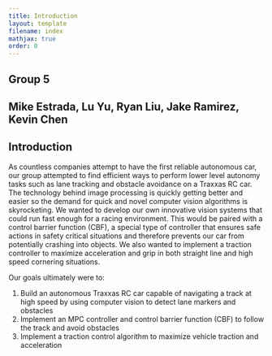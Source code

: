 ```yaml
---
title: Introduction
layout: template
filename: index
mathjax: true
order: 0
--- 
```

## Group 5 
## Mike Estrada, Lu Yu, Ryan Liu, Jake Ramirez, Kevin Chen

## Introduction
As countless companies attempt to have the first reliable autonomous car, our group attempted to find efficient ways to perform lower level autonomy tasks such as lane tracking and obstacle avoidance on a Traxxas RC car. The technology behind image processing is quickly getting better and easier so the demand for quick and novel computer vision algorithms is skyrocketing. We wanted to develop our own innovative vision systems that could run fast enough for a racing environment. This would be paired with a control barrier function (CBF), a special type of controller that ensures safe actions in safety critical situations and therefore prevents our car from potentially crashing into objects. We also wanted to implement a traction controller to maximize acceleration and grip in both straight line and high speed cornering situations. 

Our goals ultimately were to:

1. Build an autonomous Traxxas RC car capable of navigating a track at high speed by using computer vision to detect lane markers and obstacles
2. Implement an MPC controller and control barrier function (CBF) to follow the track and avoid obstacles
3. Implement a traction control algorithm to maximize vehicle traction and acceleration






